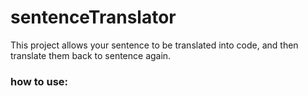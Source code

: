 <h1>sentenceTranslator</h1>

This project allows your sentence to be translated into code, and then translate them back to sentence again. 
<br>
<h3>how to use: </h3>
